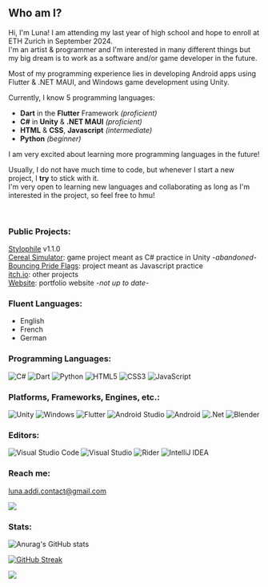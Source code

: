 ## Who am I? 

Hi, I'm Luna! I am attending my last year of high school and hope to enroll at ETH Zurich in September 2024.  
I'm an artist & programmer and I'm interested in many different things but my big dream is to work as a software and/or game developer in the future.   
  
Most of my programming experience lies in developing Android apps using Flutter & .NET MAUI, and Windows game development using Unity.   

Currently, I know 5 programming languages: 

* **Dart** in the **Flutter** Framework _(proficient)_
* **C#** in **Unity** & **.NET MAUI** _(proficient)_
* **HTML** & **CSS**, **Javascript** _(intermediate)_
* **Python** _(beginner)_

I am very excited about learning more programming languages in the future!

Usually, I do not have much time to code,
but whenever I start a new project, I **try** to stick with it.  
I'm very open to learning new languages and collaborating as long as I'm interested in the project, so feel free to hmu!  

<br/>

### Public Projects:  

[Stylophile](https://github.com/Celestial-Inc/Stylophile) v1.1.0 <br/>
[Cereal Simulator](https://github.com/lunatsukiii/Cereal-Simulator): game project meant as C# practice in Unity *-abandoned-* <br/>
[Bouncing Pride Flags](https://lunatsukiii.github.io/Bouncing-Pride-Flags-DVD-Logo/): project meant as Javascript practice <br/>
[itch.io](https://lunatsukiii.itch.io/): other projects <br/>
[Website](https://lunatsukiii.github.io/QCC-Web/): portfolio website *-not up to date-* <br/>

### Fluent Languages:  

- English  
- French  
- German  

### Programming Languages:

![C#](https://img.shields.io/badge/c%23-%23239120.svg?style=for-the-badge&logo=c-sharp&logoColor=white) ![Dart](https://img.shields.io/badge/dart-%230175C2.svg?style=for-the-badge&logo=dart&logoColor=white) ![Python](https://img.shields.io/badge/python-3670A0?style=for-the-badge&logo=python&logoColor=ffdd54) ![HTML5](https://img.shields.io/badge/html5-%23E34F26.svg?style=for-the-badge&logo=html5&logoColor=white) ![CSS3](https://img.shields.io/badge/css3-%231572B6.svg?style=for-the-badge&logo=css3&logoColor=white) ![JavaScript](https://img.shields.io/badge/javascript-%23323330.svg?style=for-the-badge&logo=javascript&logoColor=%23F7DF1E)

### Platforms, Frameworks, Engines, etc.:

![Unity](https://img.shields.io/badge/unity-%23000000.svg?style=for-the-badge&logo=unity&logoColor=white) ![Windows](https://img.shields.io/badge/Windows-0078D6?style=for-the-badge&logo=windows&logoColor=white) ![Flutter](https://img.shields.io/badge/Flutter-%2302569B.svg?style=for-the-badge&logo=Flutter&logoColor=white) ![Android Studio](https://img.shields.io/badge/Android%20Studio-3DDC84.svg?style=for-the-badge&logo=android-studio&logoColor=white) ![Android](https://img.shields.io/badge/Android-3DDC84?style=for-the-badge&logo=android&logoColor=white)  ![.Net](https://img.shields.io/badge/.NET-5C2D91?style=for-the-badge&logo=.net&logoColor=white) ![Blender](https://img.shields.io/badge/blender-%23F5792A.svg?style=for-the-badge&logo=blender&logoColor=white)

### Editors:
![Visual Studio Code](https://img.shields.io/badge/Visual%20Studio%20Code-0078d7.svg?style=for-the-badge&logo=visual-studio-code&logoColor=white) ![Visual Studio](https://img.shields.io/badge/Visual%20Studio-5C2D91.svg?style=for-the-badge&logo=visual-studio&logoColor=white) ![Rider](https://img.shields.io/badge/Rider-000000.svg?style=for-the-badge&logo=Rider&logoColor=white&color=black&labelColor=crimson) ![IntelliJ IDEA](https://img.shields.io/badge/IntelliJIDEA-000000.svg?style=for-the-badge&logo=intellij-idea&logoColor=white) 
### Reach me:
[luna.addi.contact@gmail.com](mailto:luna.addi.contact@gmail.com)	 <br/>

![](https://dcbadge.vercel.app/api/shield/435696149819818004)  


### Stats:

![Anurag's GitHub stats](https://github-readme-stats.vercel.app/api?username=lunatsukiii&count_private=true&show_icons=true&theme=tokyonight&hide_border=true)
 
[![GitHub Streak](http://github-readme-streak-stats.herokuapp.com?user=lunatsukiii&theme=tokyonight&hide_border=true&date_format=j%20M%5B%20Y%5D)](https://git.io/streak-stats)

![](https://komarev.com/ghpvc/?username=lunatsukiii&color=blueviolet)
